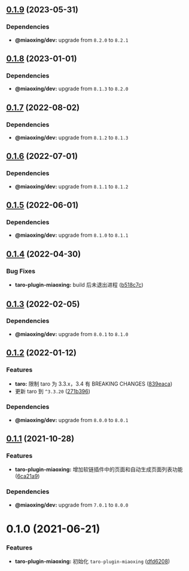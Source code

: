 ## [0.1.9](https://github.com/miaoxing/taro-plugin-miaoxing/compare/v0.1.8...v0.1.9) (2023-05-31)





### Dependencies

* **@miaoxing/dev:** upgrade from `8.2.0` to `8.2.1`

## [0.1.8](https://github.com/miaoxing/taro-plugin-miaoxing/compare/v0.1.7...v0.1.8) (2023-01-01)





### Dependencies

* **@miaoxing/dev:** upgrade from `8.1.3` to `8.2.0`

## [0.1.7](https://github.com/miaoxing/taro-plugin-miaoxing/compare/v0.1.6...v0.1.7) (2022-08-02)





### Dependencies

* **@miaoxing/dev:** upgrade from `8.1.2` to `8.1.3`

## [0.1.6](https://github.com/miaoxing/taro-plugin-miaoxing/compare/v0.1.5...v0.1.6) (2022-07-01)





### Dependencies

* **@miaoxing/dev:** upgrade from `8.1.1` to `8.1.2`

## [0.1.5](https://github.com/miaoxing/taro-plugin-miaoxing/compare/v0.1.4...v0.1.5) (2022-06-01)





### Dependencies

* **@miaoxing/dev:** upgrade from `8.1.0` to `8.1.1`

## [0.1.4](https://github.com/miaoxing/taro-plugin-miaoxing/compare/v0.1.3...v0.1.4) (2022-04-30)


### Bug Fixes

* **taro-plugin-miaoxing:** build 后未退出进程 ([b518c7c](https://github.com/miaoxing/taro-plugin-miaoxing/commit/b518c7cb74b25b08012e5c03ae100de23da40017))

## [0.1.3](https://github.com/miaoxing/taro-plugin-miaoxing/compare/v0.1.2...v0.1.3) (2022-02-05)





### Dependencies

* **@miaoxing/dev:** upgrade from `8.0.1` to `8.1.0`

## [0.1.2](https://github.com/miaoxing/taro-plugin-miaoxing/compare/v0.1.1...v0.1.2) (2022-01-12)


### Features

* **taro:** 限制 taro 为 3.3.x，3.4 有 BREAKING CHANGES ([839eaca](https://github.com/miaoxing/taro-plugin-miaoxing/commit/839eaca0eb4b818df94d98bd69f4daee81f30c74))
* 更新 taro 到 `^3.3.20` ([271b396](https://github.com/miaoxing/taro-plugin-miaoxing/commit/271b39678e235d34a26ed46275fcef904bfc2cc2))





### Dependencies

* **@miaoxing/dev:** upgrade from `8.0.0` to `8.0.1`

## [0.1.1](https://github.com/miaoxing/taro-plugin-miaoxing/compare/v0.1.0...v0.1.1) (2021-10-28)


### Features

* **taro-plugin-miaoxing:** 增加软链插件中的页面和自动生成页面列表功能 ([6ca21a9](https://github.com/miaoxing/taro-plugin-miaoxing/commit/6ca21a9f3cc743c6e8879ef7af915408330b96f3))





### Dependencies

* **@miaoxing/dev:** upgrade from `7.0.1` to `8.0.0`

# 0.1.0 (2021-06-21)


### Features

* **taro-plugin-miaoxing:** 初始化 `taro-plugin-miaoxing` ([dfd6208](https://github.com/miaoxing/taro-plugin-miaoxing/commit/dfd62086a88ca77d8565635850273434990d6bba))
